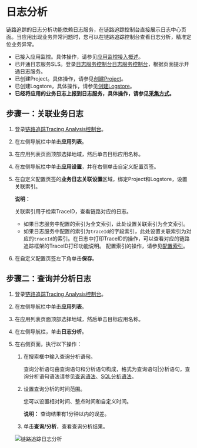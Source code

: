 # 日志分析

链路追踪的日志分析功能依赖日志服务，在链路追踪控制台直接展示日志中心页面。当应用出现业务异常问题时，您可以在链路追踪控制台查看日志分析，精准定位业务异常。

-   已接入应用监控。具体操作，请参见[应用监控接入概述](/cn.zh-CN/应用监控/接入应用监控/应用监控接入概述.md)。
-   已开通日志服务SLS。登录[日志服务控制台](https://sls.console.aliyun.com)[日志服务控制台](https://partners-intl.console.aliyun.com/#/sls)，根据页面提示开通日志服务。
-   已创建Project。具体操作，请参见[创建Project](/cn.zh-CN/数据采集/准备工作/管理Project.md)。
-   已创建Logstore，具体操作，请参见[创建Logstore](/cn.zh-CN/数据采集/准备工作/管理Logstore.md)。
-   **已经将应用的业务日志上报到日志服务，具体操作，请参见[采集方式](/cn.zh-CN/数据采集/采集方式.md)。**

## 步骤一：关联业务日志

1.  登录[链路追踪Tracing Analysis控制台](https://tracing.console.aliyun.com/)。

2.  在左侧导航栏中单击**应用列表**。

3.  在应用列表页面顶部选择地域，然后单击目标应用名称。

4.  在左侧导航栏中单击**应用设置**，并在右侧单击自定义配置页签。

5.  在自定义配置页签的**业务日志关联设置**区域，绑定Project和Logstore，设置关联索引。

    **说明：**

    关联索引用于检索TraceID，查看链路对应的日志。

    -   如果日志服务中配置的索引为全文索引，此处设置关联索引为全文索引。
    -   如果日志服务中配置的索引为`traceId`的字段索引，此处设置关联索引为对应的`traceId`的索引。在日志中打印TraceID的操作，可以查看对应的链路追踪框架的TraceID打印功能说明。
    配置索引的操作，请参见[配置索引](/cn.zh-CN/查询和分析/配置索引.md)。

6.  在自定义配置页签左下角单击**保存**。


## 步骤二：查询并分析日志

1.  登录[链路追踪Tracing Analysis控制台](https://tracing.console.aliyun.com/)。

2.  在左侧导航栏中单击**应用列表**。

3.  在应用列表页面顶部选择地域，然后单击目标应用名称。

4.  在左侧导航栏，单击**日志分析**。

5.  在右侧页面，执行以下操作：

    1.  在搜索框中输入查询分析语句。

        查询分析语句由查询语句和分析语句构成，格式为查询语句\|分析语句，查询分析语句语法请参见[查询语法](/cn.zh-CN/查询和分析/查询语法与功能/查询语法.md)、[SQL分析语法](/cn.zh-CN/查询和分析/SQL分析语法与功能/通用聚合函数.md)。

    2.  设置查询分析的时间范围。

        您可以设置相对时间、整点时间和自定义时间。

        **说明：** 查询结果有1分钟以内的误差。

    3.  单击**查询/分析**，查看查询分析结果。

    ![链路追踪日志分析](https://static-aliyun-doc.oss-accelerate.aliyuncs.com/assets/img/zh-CN/3281609161/p266522.png)


